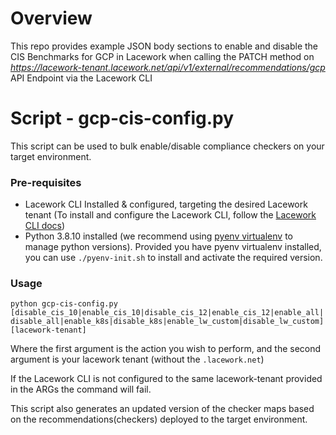 # Overview

This repo provides example JSON body sections to enable and disable the CIS Benchmarks for GCP in Lacework when calling the PATCH method on *https://lacework-tenant.lacework.net/api/v1/external/recommendations/gcp* API Endpoint via the Lacework CLI

# Script - gcp-cis-config.py
This script can be used to bulk enable/disable compliance checkers on your target environment.

### Pre-requisites
- Lacework CLI Installed & configured, targeting the desired Lacework tenant (To install and configure the Lacework CLI, follow the [Lacework CLI docs](https://docs.lacework.com/cli))
- Python 3.8.10 installed (we recommend using [pyenv virtualenv](https://github.com/pyenv/pyenv-virtualenv) to manage python versions).
  Provided you have pyenv virtualenv installed, you can use `./pyenv-init.sh` to install and activate the required version.
### Usage

`python gcp-cis-config.py [disable_cis_10|enable_cis_10|disable_cis_12|enable_cis_12|enable_all|disable_all|enable_k8s|disable_k8s|enable_lw_custom|disable_lw_custom] [lacework-tenant]`

Where the first argument is the action you wish to perform, and the second argument is your lacework tenant (without the `.lacework.net`)

If the Lacework CLI is not configured to the same lacework-tenant provided in the ARGs the command will fail.

This script also generates an updated version of the checker maps based on the recommendations(checkers) deployed to the target environment.
